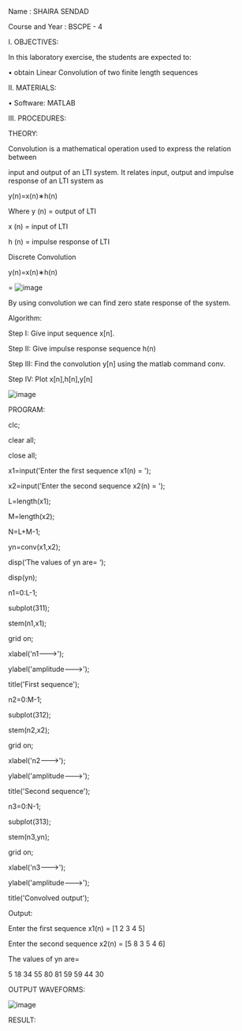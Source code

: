 Name			: SHAIRA SENDAD

Course and Year	: BSCPE - 4



I.	OBJECTIVES:


In this laboratory exercise, the students are expected to:

•	obtain Linear Convolution of two finite length sequences


II.	MATERIALS:


•	Software: MATLAB


III.	PROCEDURES:


THEORY: 

Convolution is a mathematical operation used to express the relation between 

input and output of an LTI system. It relates input, output and impulse response of an LTI system as 


y(n)=x(n)∗h(n)


Where y (n) = output of LTI 


x (n) = input of LTI 


h (n) = impulse response of LTI 


Discrete Convolution 


y(n)=x(n)∗h(n)


= ![image](https://github.com/user-attachments/assets/2e2d705c-1d5c-4bb1-8902-90335f4afb56)




By using convolution we can find zero state response of the system. 


Algorithm: 

Step I: Give input sequence x[n]. 

Step II: Give impulse response sequence h(n) 

Step III: Find the convolution y[n] using the matlab command conv.

Step IV: Plot x[n],h[n],y[n]


![image](https://github.com/user-attachments/assets/6bb30e41-c6e3-41e4-b143-a3972438d2c0)


 

PROGRAM: 

clc; 

clear all; 

close all; 

x1=input('Enter the first sequence x1(n) = '); 

x2=input('Enter the second sequence x2(n) = '); 

L=length(x1); 

M=length(x2); 

N=L+M-1; 

yn=conv(x1,x2); 

disp(‘The values of yn are= ‘); 

disp(yn); 


n1=0:L-1; 

subplot(311); 

stem(n1,x1); 

grid on; 

xlabel('n1--->'); 

ylabel('amplitude--->'); 

title('First sequence'); 



n2=0:M-1; 

subplot(312); 

stem(n2,x2); 

grid on; 

xlabel('n2--->'); 

ylabel('amplitude--->');

title('Second sequence'); 


n3=0:N-1; 

subplot(313); 

stem(n3,yn); 

grid on; 

xlabel('n3--->'); 

ylabel('amplitude--->'); 

title('Convolved output'); 



Output: 

Enter the first sequence x1(n) = [1 2 3 4 5] 

Enter the second sequence x2(n) = [5 8 3 5 4 6] 

The values of yn are= 


5	18	34	55	80	81	59	59	44	30


OUTPUT WAVEFORMS:

![image](https://github.com/user-attachments/assets/ccc13f07-53f7-4aa3-9cf6-c9e0193595d2)


 

RESULT:
